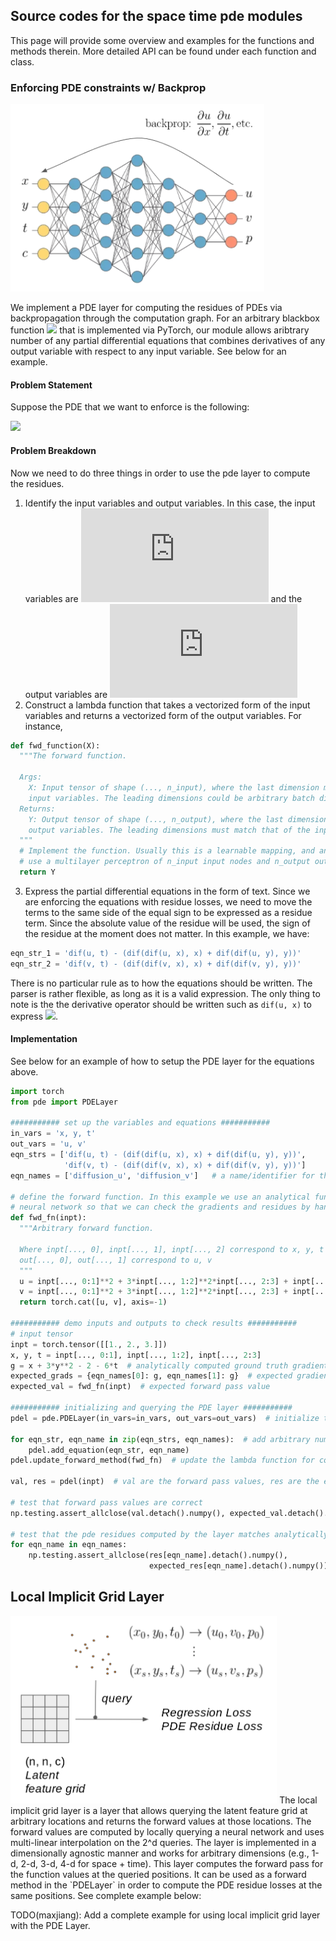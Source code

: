 ## Source codes for the space time pde modules
This page will provide some overview and examples for the functions and methods therein. More detailed API can be found under each function and class.

### Enforcing PDE constraints w/ Backprop
<img src="../doc/pde_constraints.png" alt="pde constraints schematic" height="300">

We implement a PDE layer for computing the residues of PDEs via backpropagation through the computation graph. For an arbitrary blackbox function ![](https://latex.codecogs.com/svg.latex?&space;y_1,&space;y_2,&space;\cdots,&space;y_m&space;=&space;f(x_1,&space;x_1,&space;\cdots,&space;x_n)) that is implemented via PyTorch, our module allows aribtrary number of any partial differential equations that combines derivatives of any output variable with respect to any input variable. See below for an example.

#### Problem Statement
Suppose the PDE that we want to enforce is the following:

![](https://latex.codecogs.com/svg.latex?\large\begin{cases}&space;\frac{\partial&space;u}{\partial&space;t}&space;=&space;\frac{\partial^2&space;u}{\partial&space;x^2}&space;&plus;&space;\frac{\partial&space;u^2}{\partial^2&space;y}&space;\\&space;\frac{\partial&space;v}{\partial&space;t}&space;=&space;\frac{\partial^2&space;v}{\partial&space;x^2}&space;&plus;&space;\frac{\partial&space;v^2}{\partial^2&space;y}&space;\end{cases})

#### Problem Breakdown
Now we need to do three things in order to use the pde layer to compute the residues.
1. Identify the input variables and output variables. In this case, the input variables are ![](https://latex.codecogs.com/svg.latex?&space;(x,&space;y,&space;t)) and the output variables are ![](https://latex.codecogs.com/svg.latex?(u,&space;v))
2. Construct a lambda function that takes a vectorized form of the input variables and returns a vectorized form of the output variables. For instance,
```python
def fwd_function(X):
  """The forward function.
  
  Args:
    X: Input tensor of shape (..., n_input), where the last dimension must correspond to the number of 
    input variables. The leading dimensions could be arbitrary batch dimensions.
  Returns:
    Y: Output tensor of shape (..., n_output), where the last dimension must correspond to the number of 
    output variables. The leading dimensions must match that of the input tensor X.
  """
  # Implement the function. Usually this is a learnable mapping, and an easy example would simply be to 
  # use a multilayer perceptron of n_input input nodes and n_output output nodes.
  return Y
```
3. Express the partial differential equations in the form of text. Since we are enforcing the equations with residue losses, we need to move the terms to the same side of the equal sign to be expressed as a residue term. Since the absolute value of the residue will be used, the sign of the residue at the moment does not matter. In this example, we have:
 ```python
 eqn_str_1 = 'dif(u, t) - (dif(dif(u, x), x) + dif(dif(u, y), y))'
 eqn_str_2 = 'dif(v, t) - (dif(dif(v, x), x) + dif(dif(v, y), y))'
 ```

There is no particular rule as to how the equations should be written. The parser is rather flexible, as long as it is a valid expression. The only thing to note is the the derivative operator should be written such as `dif(u, x)` to express ![](https://latex.codecogs.com/svg.latex?\partial&space;u&space;/&space;\partial&space;x).

#### Implementation
See below for an example of how to setup the PDE layer for the equations above.

```python
import torch
from pde import PDELayer

########### set up the variables and equations ###########
in_vars = 'x, y, t'
out_vars = 'u, v'
eqn_strs = ['dif(u, t) - (dif(dif(u, x), x) + dif(dif(u, y), y))',
            'dif(v, t) - (dif(dif(v, x), x) + dif(dif(v, y), y))']
eqn_names = ['diffusion_u', 'diffusion_v']   # a name/identifier for the equations

# define the forward function. In this example we use an analytical function instead of a
# neural network so that we can check the gradients and residues by hand.
def fwd_fn(inpt):
  """Arbitrary forward function.

  Where inpt[..., 0], inpt[..., 1], inpt[..., 2] correspond to x, y, t and 
  out[..., 0], out[..., 1] correspond to u, v
  """
  u = inpt[..., 0:1]**2 + 3*inpt[..., 1:2]**2*inpt[..., 2:3] + inpt[..., 0:1]*inpt[..., 2:3]
  v = inpt[..., 0:1]**2 + 3*inpt[..., 1:2]**2*inpt[..., 2:3] + inpt[..., 0:1]*inpt[..., 2:3]
  return torch.cat([u, v], axis=-1)

########### demo inputs and outputs to check results ###########
# input tensor
inpt = torch.tensor([[1., 2., 3.]])
x, y, t = inpt[..., 0:1], inpt[..., 1:2], inpt[..., 2:3]
g = x + 3*y**2 - 2 - 6*t  # analytically computed ground truth gradient for checking.
expected_grads = {eqn_names[0]: g, eqn_names[1]: g}  # expected gradients
expected_val = fwd_fn(inpt)  # expected forward pass value

########### initializing and querying the PDE layer ###########
pdel = pde.PDELayer(in_vars=in_vars, out_vars=out_vars)  # initialize the pde layer

for eqn_str, eqn_name in zip(eqn_strs, eqn_names):  # add arbitrary number of equations
    pdel.add_equation(eqn_str, eqn_name)
pdel.update_forward_method(fwd_fn)  # update the lambda function for computing forward pass

val, res = pdel(inpt)  # val are the forward pass values, res are the equation residues

# test that forward pass values are correct
np.testing.assert_allclose(val.detach().numpy(), expected_val.detach().numpy(), atol=1e-4)

# test that the pde residues computed by the layer matches analytically computed residues.
for eqn_name in eqn_names:
    np.testing.assert_allclose(res[eqn_name].detach().numpy(),
                               expected_res[eqn_name].detach().numpy())
```

## Local Implicit Grid Layer
<img src="../doc/pde_layer_schematic.png" alt="local implicit grid" height="300">
The local implicit grid layer is a layer that allows querying the latent feature grid at arbitrary locations and returns the forward values at those locations. The forward values are computed by locally querying a neural network and uses multi-linear interpolation on the 2^d queries. The layer is implemented in a dimensionally agnostic manner and works for arbitrary dimensions (e.g., 1-d, 2-d, 3-d, 4-d for space + time). This layer computes the forward pass for the function values at the queried positions. It can be used as a forward method in the `PDELayer` in order to compute the PDE residue losses at the same positions. See complete example below:

TODO(maxjiang): Add a complete example for using local implicit grid layer with the PDE Layer.
